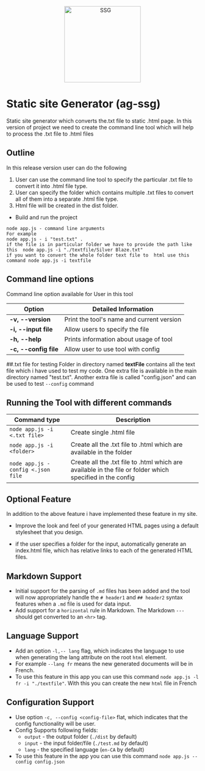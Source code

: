  <p align="center">
  <img src="https://user-images.githubusercontent.com/69475280/211734719-f692570e-3a96-4cb0-b9f9-c608abb79e91.jpg" alt="SSG" width="200px">
 </p>

# Static site Generator (ag-ssg)

Static site generator which converts the.txt file to static .html page. In this version of project we need to create the command line tool which will help to process the .txt file to .html files

## Outline

In this release version user can do the following

1. User can use the command line tool to specify the particular .txt file to convert it into .html file type.
2. User can specify the folder which contains multiple .txt files to convert all of them into a separate .html file type.
3. Html file will be created in the dist folder.

- Build and run the project

```
node app.js - command line arguments
For example
node app.js - i "test.txt" .
if the file is in particular folder we have to provide the path like this  node app.js -i "./textfile/Silver Blaze.txt"
if you want to convert the whole folder text file to  html use this command node app.js -i textfile
```

## Command line options

Command line option available for User in this tool

| Option                | Detailed Information                      |
| --------------------- | ----------------------------------------- |
| **-v, --version**     | Print the tool's name and current version |
| **-i, --input file**  | Allow users to specify the file           |
| **-h, --help**        | Prints information about usage of tool    |
| **-c, --config file** | Allow user to use tool with config        |

##.txt file for testing
Folder in directory named **textFile** contains all the text file which i have used to test my code.
One extra file is available in the main directory named "test.txt".
Another extra file is called "config.json" and can be used to test `--config` command

## Running the Tool with different commands

| Command type                      | Description                                                                                               |
| --------------------------------- | --------------------------------------------------------------------------------------------------------- |
| `node app.js -i <.txt file>`      | Create single .html file                                                                                  |
| `node app.js -i <folder>`         | Create all the .txt file to .html which are available in the folder                                       |
| `node app.js -config <.json file` | Create all the .txt file to .html which are available in the file or folder which specified in the config |

## Optional Feature

In addition to the above feature i have implemented these feature in my site.

- Improve the look and feel of your generated HTML pages using a default stylesheet that you design.

- if the user specifies a folder for the input, automatically generate an index.html file, which has relative links to each of the generated HTML files.

## Markdown Support

- Initial support for the parsing of `.md` files has been added and the tool will now appropriately handle the `# header1` and `## header2` syntax features when a `.md` file is used for data input.
- Add support for a `horizontal` rule in Markdown. The Markdown `---` should get converted to an `<hr>` tag.

## Language Support

- Add an option `-l,-- lang` flag, which indicates the language to use when generating the lang attribute on the root `html` element.
- For example `--lang fr` means the new generated documents will be in French.
- To use this feature in this app you can use this command `node app.js -l fr -i "./textfile"`. With this you can create the new `html` file in French

## Configuration Support

- Use option `-c, --config <config-file>` flat, which indicates that the config functionality will be user.
- Config Supports following fields:
  - `output` - the output folder (`./dist` by default)
  - `input` - the input folder/file (`./test.md` by default)
  - `lang` - the specified language (`en-CA` by default)
- To use this feature in the app you can use this command `node app.js --config config.json`

